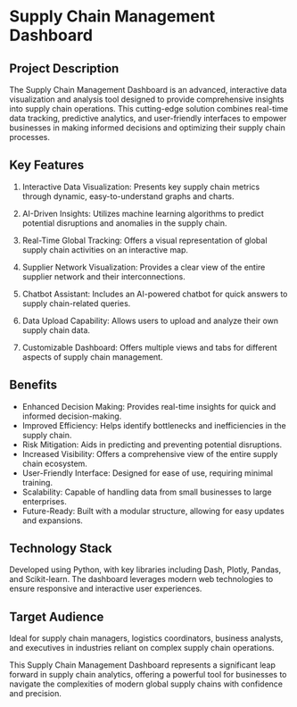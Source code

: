 # Supply Chain Management Dashboard

## Project Description

The Supply Chain Management Dashboard is an advanced, interactive data visualization and analysis tool designed to provide comprehensive insights into supply chain operations. This cutting-edge solution combines real-time data tracking, predictive analytics, and user-friendly interfaces to empower businesses in making informed decisions and optimizing their supply chain processes.

## Key Features

1. Interactive Data Visualization: Presents key supply chain metrics through dynamic, easy-to-understand graphs and charts.

2. AI-Driven Insights: Utilizes machine learning algorithms to predict potential disruptions and anomalies in the supply chain.

3. Real-Time Global Tracking: Offers a visual representation of global supply chain activities on an interactive map.

4. Supplier Network Visualization: Provides a clear view of the entire supplier network and their interconnections.

5. Chatbot Assistant: Includes an AI-powered chatbot for quick answers to supply chain-related queries.

6. Data Upload Capability: Allows users to upload and analyze their own supply chain data.

7. Customizable Dashboard: Offers multiple views and tabs for different aspects of supply chain management.

## Benefits

- Enhanced Decision Making: Provides real-time insights for quick and informed decision-making.
- Improved Efficiency: Helps identify bottlenecks and inefficiencies in the supply chain.
- Risk Mitigation: Aids in predicting and preventing potential disruptions.
- Increased Visibility: Offers a comprehensive view of the entire supply chain ecosystem.
- User-Friendly Interface: Designed for ease of use, requiring minimal training.
- Scalability: Capable of handling data from small businesses to large enterprises.
- Future-Ready: Built with a modular structure, allowing for easy updates and expansions.

## Technology Stack

Developed using Python, with key libraries including Dash, Plotly, Pandas, and Scikit-learn. The dashboard leverages modern web technologies to ensure responsive and interactive user experiences.

## Target Audience

Ideal for supply chain managers, logistics coordinators, business analysts, and executives in industries reliant on complex supply chain operations.

This Supply Chain Management Dashboard represents a significant leap forward in supply chain analytics, offering a powerful tool for businesses to navigate the complexities of modern global supply chains with confidence and precision.
